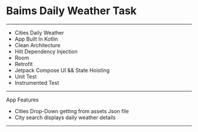 # Baims Daily Weather Task
-----------------------------------------------------------------------------------------------------------
* Cities Daily Weather
* App Built In Kotlin
* Clean Architecture
* Hilt Dependency Injection
* Room
* Retrofit
* Jetpack Compose UI && State Hoisting
* Unit Test
* Instrumented Test
-----------------------------------------------------------------------------------------------------------
 App Features
* Cities Drop-Down getting from assets Json file
* City search displays daily weather details
-----------------------------------------------------------------------------------------------------------



